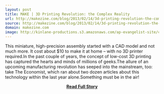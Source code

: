 ```yaml
---
layout: post
title: MAKE | 3D Printing Revolution: the Complex Reality
url: http://makezine.com/blog/2013/02/14/3d-printing-revolution-the-complex-reality/
source: http://makezine.com/blog/2013/02/14/3d-printing-revolution-the-complex-reality/
domain: makezine.com
image: http://kinlane-productions.s3.amazonaws.com/ap-evangelist-site/curated/screenshots/9352_api500_com.png
---
```


<p>This miniature, high-precision assembly started with a CAD model and not much more. It cost about $10 to make it at home – with no 3D printer required.In the past couple of years, the concept of low-cost 3D printing has captured the hearts and minds of millions of geeks.The allure of an upcoming manufacturing revolution has seeped into the mainstream, too: take The Economist, which ran about two dozen articles about this technology within the last year alone.Something must be in the air!</p>
<center><p><a href="http://makezine.com/blog/2013/02/14/3d-printing-revolution-the-complex-reality/" style='padding:25px; font-sze:18px; font-weight: bold;'>Read Full Story</a></p></center>
